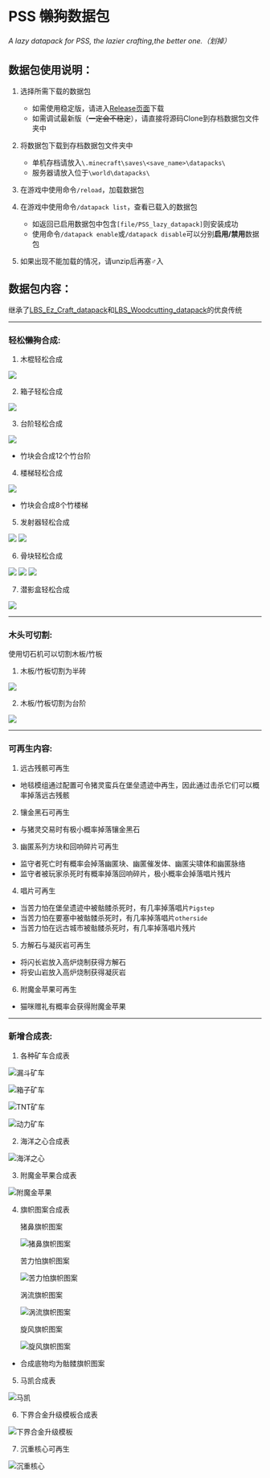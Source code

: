 # PSS ~~懒狗~~数据包
###### A lazy datapack for PSS, the lazier crafting,the better one.（划掉）

## 数据包使用说明：
1. 选择所需下载的数据包  
   - 如需使用稳定版，请进入[Release页面](https://github.com/DreamingLri/PSS_lazy_datapack/releases)下载  
   - 如需调试最新版（~~一定会不稳定~~），请直接将源码Clone到存档数据包文件夹中  

2. 将数据包下载到存档数据包文件夹中  
   - 单机存档请放入`\.minecraft\saves\<save_name>\datapacks\`  
   - 服务器请放入位于`\world\datapacks\`  

3. 在游戏中使用命令`/reload`，加载数据包  

4. 在游戏中使用命令`/datapack list`，查看已载入的数据包  
   - 如返回已启用数据包中包含`[file/PSS_lazy_datapack]`则安装成功  
   - 使用命令`/datapack enable`或`/datapack disable`可以分别**启用/禁用**数据包  

5. 如果出现不能加载的情况，请unzip后再塞♂入

## 数据包内容：

继承了[LBS_Ez_Craft_datapack](https://github.com/Sinbing/LBS_Ez_Craft_datapack/)和[LBS_Woodcutting_datapack](https://github.com/Sinbing/LBS_Woodcutting_datapack/)的优良传统

---

### 轻松~~懒狗~~合成:

1. 木棍轻松合成

![](https://s2.loli.net/2024/07/30/wEVbHnUKtpBzZiu.png)

2. 箱子轻松合成

![](https://s2.loli.net/2024/07/30/HPlGeUQcrXhoqV4.png)

3. 台阶轻松合成

![](https://s2.loli.net/2024/07/30/aVMF9z78u4ReQiO.png)

- 竹块会合成12个竹台阶

4. 楼梯轻松合成

![](https://s2.loli.net/2024/07/30/6BDiQNuGYn1SWpA.png)

- 竹块会合成8个竹楼梯

5. 发射器轻松合成

![](https://s2.loli.net/2024/07/30/ZdPsqLI7bJSV9Y4.png)
![](https://s2.loli.net/2024/07/30/4juMlIiSCoyGWb8.png)

6. 骨块轻松合成

![](https://s2.loli.net/2024/07/30/OGvAiwMnFJB81Ef.png)
![](https://s2.loli.net/2024/07/30/zDcF8VuyUT3RAbh.png)
![](https://s2.loli.net/2024/07/30/xjMneC6TN7Ez4QU.png)

7. 潜影盒轻松合成

![](https://s2.loli.net/2024/07/30/iJvStmIrusTFk1j.png)

---

### 木头可切割:

使用切石机可以切割木板/竹板

1. 木板/竹板切割为半砖

![](https://s2.loli.net/2024/07/30/YzhCfsbSHg3k79Q.png)


2. 木板/竹板切割为台阶

![](https://s2.loli.net/2024/07/30/FMT5ZLKw61UnG3C.png)

---

### 可再生内容:

1. 远古残骸可再生
- 地毯模组通过配置可令猪灵蛮兵在堡垒遗迹中再生，因此通过击杀它们可以概率掉落远古残骸

2. 镶金黑石可再生
- 与猪灵交易时有极小概率掉落镶金黑石

3. 幽匿系列方块和回响碎片可再生
- 监守者死亡时有概率会掉落幽匿块、幽匿催发体、幽匿尖啸体和幽匿脉络
- 监守者被玩家杀死时有概率掉落回响碎片，极小概率会掉落唱片残片

4. 唱片可再生
- 当苦力怕在堡垒遗迹中被骷髅杀死时，有几率掉落唱片`Pigstep`
- 当苦力怕在要塞中被骷髅杀死时，有几率掉落唱片`otherside`
- 当苦力怕在远古城市被骷髅杀死时，有几率掉落唱片残片

5. 方解石与凝灰岩可再生
- 将闪长岩放入高炉烧制获得方解石
- 将安山岩放入高炉烧制获得凝灰岩

6. 附魔金苹果可再生
- 猫咪赠礼有概率会获得附魔金苹果

---

### 新增合成表:

1. 各种矿车合成表

![漏斗矿车](https://s2.loli.net/2024/07/29/UnGHFEpLP3B2qDO.png)  

![箱子矿车](https://s2.loli.net/2024/07/29/p8MiKZ5IbecdXQG.png)   

![TNT矿车](https://s2.loli.net/2024/07/29/5H3mFGuRzNYSsC2.png)  

![动力矿车](https://s2.loli.net/2024/07/29/zV6qGXQkpaRrwgt.png)  

2. 海洋之心合成表

![海洋之心](https://s2.loli.net/2024/07/29/8vw9NjsOJiPRngf.png)

3. 附魔金苹果合成表

![附魔金苹果](https://s2.loli.net/2024/07/29/edt4UhWv9KamVfR.png)

4. 旗帜图案合成表

   猪鼻旗帜图案

   ![猪鼻旗帜图案](https://s2.loli.net/2024/07/29/OuGpEyzRQnCKfeI.png)

   苦力怕旗帜图案

   ![苦力怕旗帜图案](https://s2.loli.net/2024/07/29/T49fvFbJVUYagCZ.png)

   涡流旗帜图案

   ![涡流旗帜图案](https://s2.loli.net/2024/07/30/74Fhnj9gQU5iX2Z.png)

   旋风旗帜图案

   ![旋风旗帜图案](https://s2.loli.net/2024/07/30/gPtAK5eJdMCD36O.png)

- 合成底物均为骷髅旗帜图案

5. 马凯合成表

![马凯](https://s2.loli.net/2024/07/29/vXqgs2olief4wUC.png)

6. 下界合金升级模板合成表

![下界合金升级模板](https://s2.loli.net/2024/07/30/IfJoZNb7T6gXtaw.png) 

7. 沉重核心可再生

![沉重核心](https://s2.loli.net/2024/07/30/jexXpzk8wIN7nLD.png)








